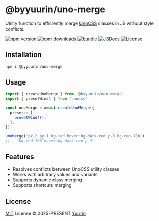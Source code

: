 # @byyuurin/uno-merge

Utility function to efficiently merge [UnoCSS](https://unocss.dev/) classes in JS without style conflicts.

[![npm version][npm-version-src]][npm-version-href]
[![npm downloads][npm-downloads-src]][npm-downloads-href]
[![bundle][bundle-src]][bundle-href]
[![JSDocs][jsdocs-src]][jsdocs-href]
[![License][license-src]][license-href]

## Installation

```bash
npm i @byyuurin/uno-merge
```

## Usage

```ts
import { createUnoMerge } from '@byyuurin/uno-merge'
import { presetWind4 } from 'unocss'

const unoMerge = await createUnoMerge({
  presets: [
    presetWind4(),
  ],
})

unoMerge('px-2 py-1 bg-red hover:bg-dark-red p-3 bg-red-700')
// → "bg-red-700 hover:bg-dark-red p-3"
```

## Features

- Resolves conflicts between UnoCSS utility classes
- Works with arbitrary values and variants
- Supports dynamic class merging
- Supports shortcuts merging

## License

[MIT](./LICENSE) License © 2025-PRESENT [Yuurin](https://github.com/byyuurin)

<!-- Badges -->

[npm-version-src]: https://img.shields.io/npm/v/@byyuurin/uno-merge?style=flat&colorA=080f12&colorB=1fa669
[npm-version-href]: https://npmjs.com/package/@byyuurin/uno-merge
[npm-downloads-src]: https://img.shields.io/npm/dm/@byyuurin/uno-merge?style=flat&colorA=080f12&colorB=1fa669
[npm-downloads-href]: https://npmjs.com/package/@byyuurin/uno-merge
[bundle-src]: https://img.shields.io/bundlephobia/minzip/@byyuurin/uno-merge?style=flat&colorA=080f12&colorB=1fa669&label=minzip
[bundle-href]: https://bundlephobia.com/result?p=@byyuurin/uno-merge
[license-src]: https://img.shields.io/github/license/byyuurin/uno-merge.svg?style=flat&colorA=080f12&colorB=1fa669
[license-href]: https://github.com/byyuurin/uno-merge/blob/main/LICENSE
[jsdocs-src]: https://img.shields.io/badge/jsdocs-reference-080f12?style=flat&colorA=080f12&colorB=1fa669
[jsdocs-href]: https://www.jsdocs.io/package/@byyuurin/uno-merge
